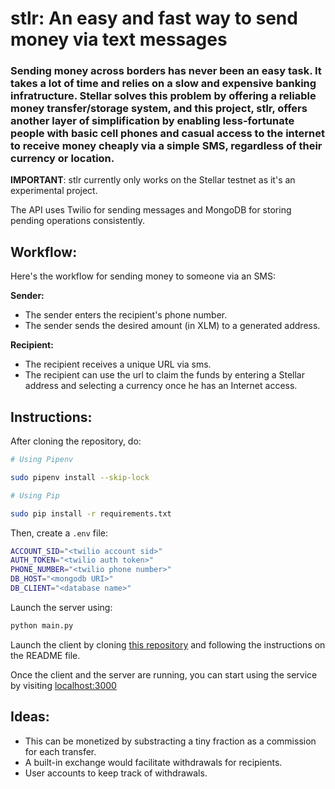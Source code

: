# stlr: An easy and fast way to send money via text messages

### Sending money across borders has never been an easy task. It takes a lot of time and relies on a slow and expensive banking infratructure. Stellar solves this problem by offering a reliable money transfer/storage system, and this project, **stlr**, offers another layer of simplification by enabling less-fortunate people with basic cell phones and casual access to the internet to receive money cheaply via a simple SMS, regardless of their currency or location.

**IMPORTANT**: stlr currently only works on the Stellar testnet as it's an experimental project.

The API uses Twilio for sending messages and MongoDB for storing pending operations consistently.

Workflow:
---------------
Here's the workflow for sending money to someone via an SMS:

**Sender:**
- The sender enters the recipient's phone number.
- The sender sends the desired amount (in XLM) to a generated address.

**Recipient:**
- The recipient receives a unique URL via sms.
- The recipient can use the url to claim the funds by entering a Stellar address and selecting a currency once he has an Internet access.

Instructions:
---------------

After cloning the repository, do:

```bash
# Using Pipenv

sudo pipenv install --skip-lock

# Using Pip

sudo pip install -r requirements.txt
```

Then, create a `.env` file:
```bash
ACCOUNT_SID="<twilio account sid>"
AUTH_TOKEN="<twilio auth token>"
PHONE_NUMBER="<twilio phone number>"
DB_HOST="<mongodb URI>"
DB_CLIENT="<database name>"
```

Launch the server using:

```bash
python main.py
```

Launch the client by cloning [this repository](https://github.com/merwane/stlr-client) and following the instructions on the README file.

Once the client and the server are running, you can start using the service by visiting [localhost:3000](http://localhost:3000/)

Ideas:
---------------
- This can be monetized by substracting a tiny fraction as a commission for each transfer.
- A built-in exchange would facilitate withdrawals for recipients.
- User accounts to keep track of withdrawals.
